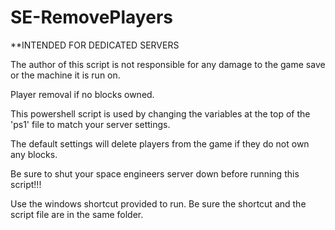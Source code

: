 SE-RemovePlayers
===============
**INTENDED FOR DEDICATED SERVERS

The author of this script is not responsible for any damage to the game save or the machine it is run on.

Player removal if no blocks owned.

This powershell script is used by changing the variables at the top of the 'ps1' file to match your server settings.

The default settings will delete players from the game if they do not own any blocks.

Be sure to shut your space engineers server down before running this script!!!

Use the windows shortcut provided to run. Be sure the shortcut and the script file are in the same folder.
